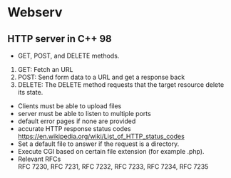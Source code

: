 # Webserv
## HTTP server in C++ 98

- GET, POST, and DELETE methods.
1. GET: Fetch an URL  
2. POST: Send form data to a URL and get a response back  
3. DELETE: The DELETE method requests that the target resource delete its state.  
- Clients must be able to upload files
- server must be able to listen to multiple ports
- default error pages if none are provided
- accurate HTTP response status codes  
https://en.wikipedia.org/wiki/List_of_HTTP_status_codes  
- Set a default file to answer if the request is a directory.
- Execute CGI based on certain file extension (for example .php).
- Relevant RFCs  
RFC 7230, RFC 7231, RFC 7232, RFC 7233, RFC 7234, RFC 7235  
